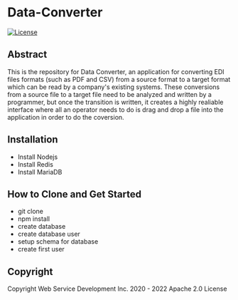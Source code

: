 # Data-Converter 

[![License](https://img.shields.io/badge/License-Apache_2.0-blue.svg)](https://opensource.org/licenses/Apache-2.0)

## Abstract

This is the repository for Data Converter, an application for converting EDI files formats (such as PDF and CSV) from a source format to a target format which can be read by a company's existing systems. These conversions from a source file to a target file need to be analyzed and written by a programmer, but once the transition is written, it creates a highly realiable interface where all an operator needs to do is drag and drop a file into the application in order to do the coversion. 

## Installation

- Install Nodejs
- Install Redis
- Install MariaDB

## How to Clone and Get Started

- git clone
- npm install
- create database
- create database user
- setup schema for database
- create first user

## Copyright

Copyright Web Service Development Inc. 2020 - 2022 Apache 2.0 License
